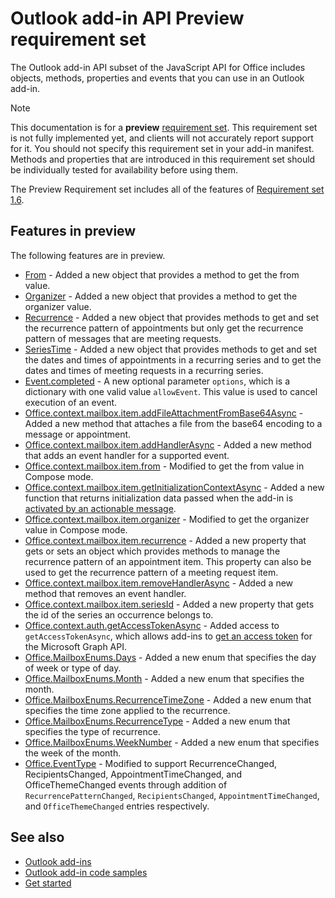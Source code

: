 # Outlook add-in API Preview requirement set

The Outlook add-in API subset of the JavaScript API for Office includes objects, methods, properties and events that you can use in an Outlook add-in.

> [!NOTE]
> This documentation is for a **preview** [requirement set](/javascript/office/requirement-sets/outlook-api-requirement-sets). This requirement set is not fully implemented yet, and clients will not accurately report support for it. You should not specify this requirement set in your add-in manifest. Methods and properties that are introduced in this requirement set should be individually tested for availability before using them.

The Preview Requirement set includes all of the features of [Requirement set 1.6](../requirement-set-1.6/outlook-requirement-set-1.6.md).

## Features in preview

The following features are in preview.

- [From](/javascript/api/outlook/office.from) - Added a new object that provides a method to get the from value.
- [Organizer](/javascript/api/outlook/office.organizer) - Added a new object that provides a method to get the organizer value.
- [Recurrence](/javascript/api/outlook/office.recurrence) - Added a new object that provides methods to get and set the recurrence pattern of appointments but only get the recurrence pattern of messages that are meeting requests.
- [SeriesTime](/javascript/api/outlook/office.seriestime) - Added a new object that provides methods to get and set the dates and times of appointments in a recurring series and to get the dates and times of meeting requests in a recurring series.
- [Event.completed](/javascript/api/office/office.addincommands.event#completed-options-) - A new optional parameter `options`, which is a dictionary with one valid value `allowEvent`. This value is used to cancel execution of an event.
- [Office.context.mailbox.item.addFileAttachmentFromBase64Async](office.context.mailbox.item.md#addfileattachmentfrombase64asyncbase64file-attachmentname-options-callback) - Added a new method that attaches a file from the base64 encoding to a message or appointment.
- [Office.context.mailbox.item.addHandlerAsync](office.context.mailbox.item.md#addhandlerasynceventtype-handler-options-callback) - Added a new method that adds an event handler for a supported event.
- [Office.context.mailbox.item.from](office.context.mailbox.item.md#from-emailaddressdetailsjavascriptapioutlookofficeemailaddressdetailsfromjavascriptapioutlookofficefrom) - Modified to get the from value in Compose mode.
- [Office.context.mailbox.item.getInitializationContextAsync](office.context.mailbox.item.md#getinitializationcontextasyncoptions-callback) - Added a new function that returns initialization data passed when the add-in is [activated by an actionable message](https://docs.microsoft.com/outlook/actionable-messages/invoke-add-in-from-actionable-message).
- [Office.context.mailbox.item.organizer](office.context.mailbox.item.md#organizer-emailaddressdetailsjavascriptapioutlookofficeemailaddressdetailsorganizerjavascriptapioutlookofficeorganizer) - Modified to get the organizer value in Compose mode.
- [Office.context.mailbox.item.recurrence](office.context.mailbox.item.md#nullable-recurrence-recurrencejavascriptapioutlookofficerecurrence) - Added a new property that gets or sets an object which provides methods to manage the recurrence pattern of an appointment item. This property can also be used to get the recurrence pattern of a meeting request item.
- [Office.context.mailbox.item.removeHandlerAsync](office.context.mailbox.item.md#removehandlerasynceventtype-handler-options-callback) - Added a new method that removes an event handler.
- [Office.context.mailbox.item.seriesId](office.context.mailbox.item.md#nullable-seriesid-string) - Added a new property that gets the id of the series an occurrence belongs to.
- [Office.context.auth.getAccessTokenAsync](/javascript/api/office/office.auth#getaccesstokenasync-options--callback-) - Added access to `getAccessTokenAsync`, which allows add-ins to [get an access token](https://docs.microsoft.com/outlook/add-ins/authenticate-a-user-with-an-sso-token) for the Microsoft Graph API.
- [Office.MailboxEnums.Days](/javascript/api/outlook/office.mailboxenums.days) - Added a new enum that specifies the day of week or type of day.
- [Office.MailboxEnums.Month](/javascript/api/outlook/office.mailboxenums.month) - Added a new enum that specifies the month.
- [Office.MailboxEnums.RecurrenceTimeZone](/javascript/api/outlook/office.mailboxenums.recurrencetimezone) - Added a new enum that specifies the time zone applied to the recurrence.
- [Office.MailboxEnums.RecurrenceType](/javascript/api/outlook/office.mailboxenums.recurrencetype) - Added a new enum that specifies the type of recurrence.
- [Office.MailboxEnums.WeekNumber](/javascript/api/outlook/office.mailboxenums.weeknumber) - Added a new enum that specifies the week of the month.
- [Office.EventType](/javascript/api/office/office.eventtype) - Modified to support RecurrenceChanged, RecipientsChanged, AppointmentTimeChanged, and OfficeThemeChanged events through addition of `RecurrencePatternChanged`, `RecipientsChanged`, `AppointmentTimeChanged`, and `OfficeThemeChanged` entries respectively.

## See also

- [Outlook add-ins](https://docs.microsoft.com/outlook/add-ins/)
- [Outlook add-in code samples](https://developer.microsoft.com/outlook/gallery/?filterBy=Outlook,Samples,Add-ins)
- [Get started](https://docs.microsoft.com/outlook/add-ins/quick-start)